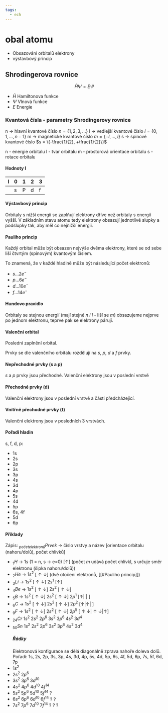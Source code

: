 ```yaml
---
tags:
  - ech
---
```

# obal atomu
- Obsazování orbitalů elektrony
- výstavbový princip

## Shrodingerova rovnice

$$ \hat{H}\Psi=E\Psi $$

- $\hat{H}$ Hamiltonova funkce
- $\Psi$ Vlnová funkce
- $E$ Energie

### Kvantová čísla - parametry Shrodingerovy rovnice

n -> hlavní kvantové číslo $n = \{1,2,3,\dots\}$
l -> vedlejší kvantové číslo $l = \{0,1,\dots,n-1\}$
m -> magnetické kvantové číslo $m = \{-l,\dots,l\}$
s -> spinové kvantové číslo $s = \{-\frac{1}{2}, +\frac{1}{2}\}$

n - energie orbitalu
l - tvar orbitalu
m - prostorová orientace orbitalu
s - rotace orbitalu

#### Hodnoty l
| l | 0 | 1 | 2 | 3 |
| - | - | - | - | - |
| | s | P | d | f |
#### Výstavbový princip
Orbitaly s nižší energií se zaplňují elektrony dříve než orbitaly s energií vyšší.
V základním stavu atomu tedy elektrony obsazují jednotlivé slupky a podslupky tak, aby měl co nejnižší energii.
#### Pauliho princip
Každý orbital může být obsazen nejvýše dvěma elektrony, které se od sebe liší čtvrtým (spinovým) kvantovým číslem.

To znamená, že v každé hladině může být následující počet elektronů:
- $s \dots 2 e^-$
- $p \dots 6 e^-$
- $d \dots 10 e^-$
- $f \dots 14 e^-$
#### Hundovo pravidlo
Orbitaly se stejnou energií (mají stejné $n$ $i$ $l$ - liší se $m$) obsazujeme nejprve po jednom elektronu, teprve pak se elektrony párují.
#### Valenční orbital
Poslední zaplnění orbital.

Prvky se dle valenčního orbitalu rozdělují na $s$, $p$, $d$ a $f$ prvky.

#### Nepřechodné prvky (s a p)
$s$ a $p$ prvky jsou přechodné.
Valenční elektrony jsou v poslední vrstvě
#### Přechodné prvky (d)
Valenční elektrony jsou v poslední vrstvě a části předcházející.
#### Vnitřně přechodné prvky (f)
Valenční elektrony jsou v posledních 3 vrstvách.
#### Pořadí hladin
s, f, d, p:
- 1s
- 2s
- 2p
- 3s
- 3p
- 4s
- 3d
- 4p
- 5s
- 4d
- 5p
- 6s, 4f
- 5d
- 6p

#### Příklady
Zápis: $_{počet elektronů}Prvek$ -> číslo vrstvy a název [orientace orbitalu (nahoru/dolů), počet chlívků]
- $_1H$ -> $1s$ (1 = n, s -> e=0) [$\uparrow$] (počet $m$ udává počet chlívkl, s určuje směr elektronu (šipka nahoru/dolů))
- $_2He$ -> $1s^2$ [$\uparrow\downarrow$] (dvě otočení elektronů, [[#Pauliho princip]])
- $_3Li$ -> $1s^2$ [$\uparrow\downarrow$] $2s^1$ [$\uparrow$]
- $_4Be$ -> $1s^2$ [$\uparrow\downarrow$] $2s^2$ [$\uparrow\downarrow$]
- $_5B$ -> $1s^2$ [$\uparrow\downarrow$] $2s^2$ [$\uparrow\downarrow$] $2p^1$ [$\uparrow$| | ]
- $_6C$ -> $1s^2$ [$\uparrow\downarrow$] $2s^2$ [$\uparrow\downarrow$] $2p^2$ [$\uparrow$|$\uparrow$| ]
- $_9F$ -> $1s^2$ [$\uparrow\downarrow$] $2s^2$ [$\uparrow\downarrow$] $2p^5$ [$\uparrow\downarrow$|$\uparrow\downarrow$|$\uparrow$]
- $_{24}Cr$ $1s^2$ $2s^2$ $2p^6$ $3s^2$ $3p^6$ $4s^2$ $3d^4$
- $_{50}Sn$ $1s^2$ $2s^2$ $2p^6$ $3s^2$ $3p^6$ $4s^2$ $3d^4$
	##### Řádky 
	Elektronová konfigurace se dělá diagonálně zprava nahoře doleva dolů.
	Pořadí: 1s, 2s, 2p, 3s, 3p, 4s, 3d, 4p, 5s, 4d, 5p, 6s, 4f, 5d, 6p, 7s, 5f, 6d, 7p
-  $1s^2$
- $2s^2$ $2p^6$
- $3s^2$ $3p^6$ $3d^{10}$
-  $4s^2$ $4p^6$ $4d^{10}$ $4f^{14}$
- $5s^2$ $5p^6$ $5d^{10}$ $5f^{14}$ $?$
- $6s^2$ $6p^6$ $6d^{10}$ $6f^{14}$ $?$ $?$
- $7s^2$ $7p^6$ $7d^{10}$ $7f^{14}$ $?$ $?$ $?$